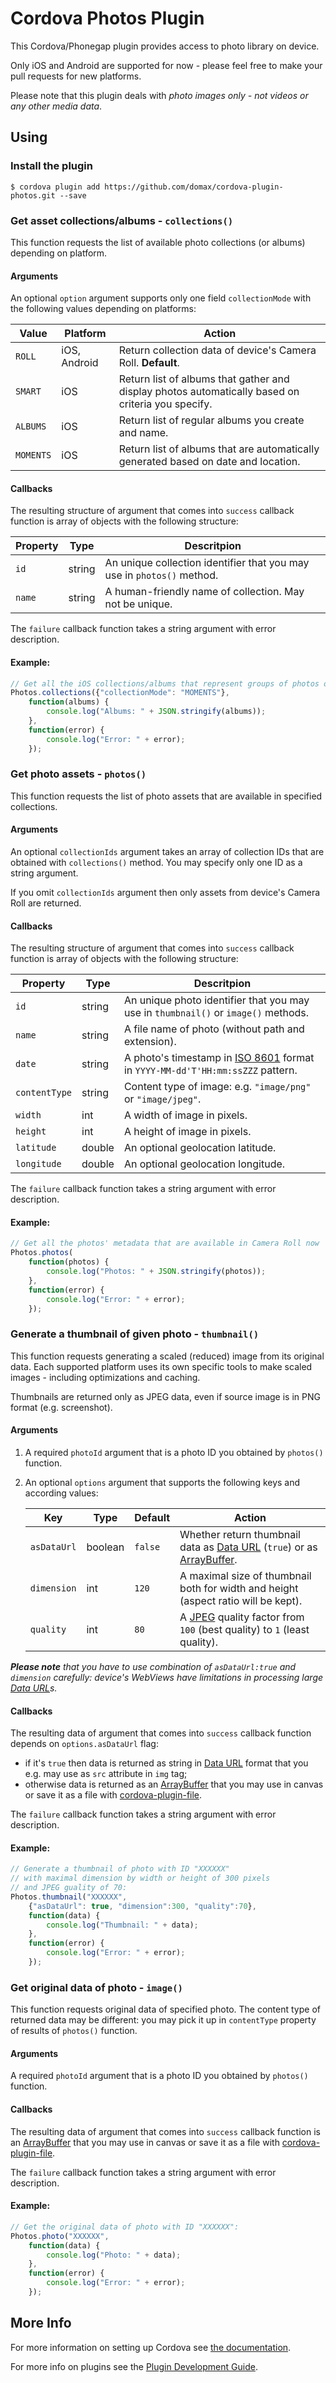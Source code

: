 Cordova Photos Plugin
=====================

This Cordova/Phonegap plugin provides access to photo library on device.

Only iOS and Android are supported for now - please feel free to make your pull requests for new platforms. 

Please note that this plugin deals with _photo images only - not videos or any other media data_.

Using
-----

### Install the plugin

    $ cordova plugin add https://github.com/domax/cordova-plugin-photos.git --save

### Get asset collections/albums - `collections()`

This function requests the list of available photo collections (or albums) depending on platform.

#### Arguments

An optional `option` argument supports only one field `collectionMode` with the following values depending on platforms:

Value | Platform | Action
----- | -------- | ------
`ROLL` | iOS, Android | Return collection data of device's Camera Roll. **Default**.
`SMART` | iOS | Return list of albums that gather and display photos automatically based on criteria you specify.
`ALBUMS` | iOS | Return list of regular albums you create and name.
`MOMENTS` | iOS | Return list of albums that are automatically generated based on date and location.

#### Callbacks

The resulting structure of argument that comes into `success` callback function is
array of objects with the following structure:

Property | Type | Descritpion
-------- | ---- | -----------
`id` | string | An unique collection identifier that you may use in `photos()` method.
`name` | string | A human-friendly name of collection. May not be unique.

The `failure` callback function takes a string argument with error description.

#### Example:
```js
// Get all the iOS collections/albums that represent groups of photos orgnised by date and location
Photos.collections({"collectionMode": "MOMENTS"},
	function(albums) {
		console.log("Albums: " + JSON.stringify(albums));
	},
	function(error) {
		console.log("Error: " + error);
	});
```

### Get photo assets - `photos()`

This function requests the list of photo assets that are available in specified collections.

#### Arguments

An optional `collectionIds` argument takes an array of collection IDs that are obtained
with `collections()` method. You may specify only one ID as a string argument.

If you omit `collectionIds` argument then only assets from device's Camera Roll are returned. 

#### Callbacks

The resulting structure of argument that comes into `success` callback function is 
array of objects with the following structure:

Property | Type | Descritpion
-------- | ---- | -----------
`id` | string | An unique photo identifier that you may use in `thumbnail()` or `image()` methods.
`name` | string | A file name of photo (without path and extension).
`date` | string | A photo's timestamp in [ISO 8601][1] format in `YYYY-MM-dd'T'HH:mm:ssZZZ` pattern.
`contentType` | string | Content type of image: e.g. `"image/png"` or `"image/jpeg"`.
`width` | int | A width of image in pixels.
`height` | int | A height of image in pixels.
`latitude` | double | An optional geolocation latitude. 
`longitude` | double | An optional geolocation longitude. 

The `failure` callback function takes a string argument with error description.

#### Example:
```js
// Get all the photos' metadata that are available in Camera Roll now
Photos.photos( 
	function(photos) {
		console.log("Photos: " + JSON.stringify(photos));
	},
	function(error) {
		console.log("Error: " + error);
	});
```

### Generate a thumbnail of given photo - `thumbnail()`

This function requests generating a scaled (reduced) image from its original data.
Each supported platform uses its own specific tools to make scaled images - including optimizations and caching.

Thumbnails are returned only as JPEG data, even if source image is in PNG format (e.g. screenshot).

#### Arguments

1. A required `photoId` argument that is a photo ID you obtained by `photos()` function.
2. An optional `options` argument that supports the following keys and according values:

	Key | Type | Default | Action
	--- | ---- | ------- | ------
	`asDataUrl` | boolean | `false` | Whether return thumbnail data as [Data URL][2] (`true`) or as [ArrayBuffer][3]. 
	`dimension` | int | `120` | A maximal size of thumbnail both for width and height (aspect ratio will be kept).
	`quality` | int | `80` | A [JPEG][4] quality factor from `100` (best quality) to `1` (least quality).

*__Please note__ that you have to use combination of `asDataUrl:true` and `dimension` carefully:
device's WebViews have limitations in processing large [Data URL][2]s.*

#### Callbacks

The resulting data of argument that comes into `success` callback function
depends on `options.asDataUrl` flag:
- if it's `true` then data is returned as string in [Data URL][2] format
	that you e.g. may use as `src` attribute in `img` tag;
- otherwise data is returned as an [ArrayBuffer][3] that you may use in canvas 
	or save it as a file with [cordova-plugin-file][5]. 

The `failure` callback function takes a string argument with error description.

#### Example:
```js
// Generate a thumbnail of photo with ID "XXXXXX" 
// with maximal dimension by width or height of 300 pixels
// and JPEG guality of 70:
Photos.thumbnail("XXXXXX",
	{"asDataUrl": true, "dimension":300, "quality":70},
	function(data) {
		console.log("Thumbnail: " + data);
	},
	function(error) {
		console.log("Error: " + error);
	});
```

### Get original data of photo - `image()`

This function requests original data of specified photo.
The content type of returned data may be different: 
you may pick it up in `contentType` property of results of `photos()` function.

#### Arguments

A required `photoId` argument that is a photo ID you obtained by `photos()` function.

#### Callbacks

The resulting data of argument that comes into `success` callback function
is an [ArrayBuffer][3] that you may use in canvas or save it as a file with [cordova-plugin-file][5]. 

The `failure` callback function takes a string argument with error description.

#### Example:
```js
// Get the original data of photo with ID "XXXXXX": 
Photos.photo("XXXXXX",
	function(data) {
		console.log("Photo: " + data);
	},
	function(error) {
		console.log("Error: " + error);
	});
```

More Info
---------

For more information on setting up Cordova see [the documentation][6].

For more info on plugins see the [Plugin Development Guide][7].

[1]: https://www.w3.org/TR/NOTE-datetime
[2]: https://en.wikipedia.org/wiki/Data_URI_scheme
[3]: https://www.html5rocks.com/en/tutorials/webgl/typed_arrays/
[4]: https://en.wikipedia.org/wiki/JPEG
[5]: https://cordova.apache.org/docs/en/latest/reference/cordova-plugin-file/
[6]: https://cordova.apache.org/docs/en/latest/guide/cli/
[7]: https://cordova.apache.org/docs/en/latest/guide/hybrid/plugins/
